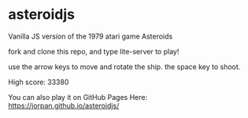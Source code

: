 # asteroidjs

Vanilla JS version of the 1979 atari game Asteroids

fork and clone this repo, and type lite-server to play! 

use the arrow keys to move and rotate the ship. the space key to shoot. 

High score: 33380


You can also play it on GitHub Pages Here: https://jorpan.github.io/asteroidjs/

